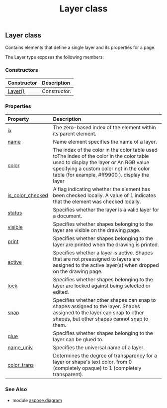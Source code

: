 ﻿---
title: Layer class
second_title: Aspose.Diagram for Python via .NET API References
description: 
type: docs
weight: 1200
url: /python-net/aspose.diagram/layer/
is_root: false
---

## Layer class

Contains elements that define a single layer and its properties for a page.



The Layer type exposes the following members:

### Constructors
| Constructor | Description |
| :- | :- |
| [Layer()](/diagram/python-net/aspose.diagram/layer/__init__/#) | Constructor. |


### Properties
| Property | Description |
| :- | :- |
| [ix](/diagram/python-net/aspose.diagram/layer/ix) | The zero-based index of the element within its parent element. |
| [name](/diagram/python-net/aspose.diagram/layer/name) | Name element specifies the name of a layer. |
| [color](/diagram/python-net/aspose.diagram/layer/color) | The index of the color in the color table used toThe index of the color in the color table used to display the layer or An RGB value specifying a custom color not in the color table (for example, #ff9900 ). display the layer |
| [is_color_checked](/diagram/python-net/aspose.diagram/layer/is_color_checked) | A flag indicating whether the element has been checked locally. A value of 1 indicates that the element was checked locally. |
| [status](/diagram/python-net/aspose.diagram/layer/status) | Specifies whether the layer is a valid layer for a document. |
| [visible](/diagram/python-net/aspose.diagram/layer/visible) | Specifies whether shapes belonging to the layer are visible on the drawing page. |
| [print](/diagram/python-net/aspose.diagram/layer/print) | Specifies whether shapes belonging to the layer are printed when the drawing is printed. |
| [active](/diagram/python-net/aspose.diagram/layer/active) | Specifies whether a layer is active. Shapes that are not preassigned to layers are assigned to the active layer(s) when dropped on the drawing page. |
| [lock](/diagram/python-net/aspose.diagram/layer/lock) | Specifies whether shapes belonging to the layer are locked against being selected or edited. |
| [snap](/diagram/python-net/aspose.diagram/layer/snap) | Specifies whether other shapes can snap to shapes assigned to the layer. Shapes assigned to the layer can snap to other shapes, but other shapes cannot snap to them. |
| [glue](/diagram/python-net/aspose.diagram/layer/glue) | Specifies whether shapes belonging to the layer can be glued to. |
| [name_univ](/diagram/python-net/aspose.diagram/layer/name_univ) | Specifies the universal name of a layer. |
| [color_trans](/diagram/python-net/aspose.diagram/layer/color_trans) | Determines the degree of transparency for a layer or shape's text color, from 0 (completely opaque) to 1 (completely transparent). |


### See Also

* module [aspose.diagram](../)
